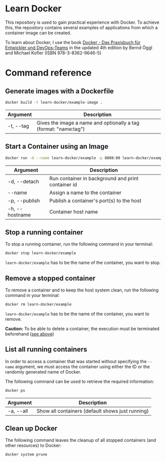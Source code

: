 # Learn Docker
This repository is used to gain practical experience with Docker. To achieve this, the repository contains several examples of applications from which a container image can be created.

To learn about Docker, I use the book [Docker - Das Praxisbuch für Entwickler und DevOps-Teams](https://www.rheinwerk-verlag.de/5742) in the updated 4th edition by Bernd Öggl and Michael Kofler (ISBN 978-3-8362-9646-5)

# Command reference
## Generate images with a Dockerfile

```bash
docker build -t learn-docker/example-image .
```

| Argument  | Description                                                      |
| --------- | ---------------------------------------------------------------- |
| -t, --tag | Gives the image a name and optionally a tag (format: "name:tag") |

## Start a Container using an Image
```bash
docker run -d --name learn-docker/example -p 8080:80 learn-docker/example-image
```

| Argument       | Description                                        |
| -------------- | -------------------------------------------------- |
| -d, --detach   | Run container in background and print container id |
| --name         | Assign a name to the container                     |
| -p, --publish  | Publish a container's port(s) to the host          |
| -h, --hostname | Container host name                                |

## Stop a running container
To stop a running container, run the following command in your terminal:

```bash
docker stop learn-docker/example
```

`learn-docker/example` has to be the name of the container, you want to stop.

## Remove a stopped container
To remove a container and to keep the host system clean, run the following command in your terminal:

```bash
docker rm learn-docker/example
```

`learn-docker/example` has to be the name of the container, you want to remove.

**Caution:** To be able to delete a container, the execution must be terminated beforehand ([see above](#stop-a-running-container))

## List all running containers
In order to access a container that was started without specifying the `--name` argument, we must access the container using either the ID or the randomly generated name of Docker.

The following command can be used to retrieve the required information:

```bash
docker ps
```

| Argument   | Description                                      |
| ---------- | ------------------------------------------------ |
| -a, --all  | Show all containers (default shows just running) |

## Clean up Docker
The following command leaves the cleanup of all stopped containers (and other resources) to Docker:

```bash
docker system prune
```